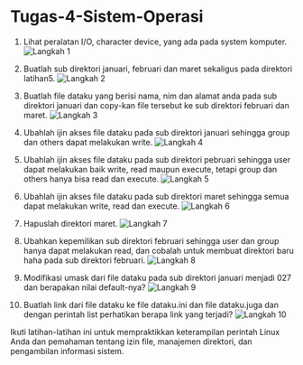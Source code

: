 # Tugas-4-Sistem-Operasi

1. Lihat peralatan I/O, character device, yang ada pada system komputer.
   ![Langkah 1](https://github.com/superapple8x/Tugas-4-Sistem-Operasi/blob/main/1.png)

2. Buatlah sub direktori januari, februari dan maret sekaligus pada direktori latihan5.
   ![Langkah 2](https://github.com/superapple8x/Tugas-4-Sistem-Operasi/blob/main/2.png)

3. Buatlah file dataku yang berisi nama, nim dan alamat anda pada sub direktori januari dan copy-kan file tersebut ke sub direktori februari dan maret.
   ![Langkah 3](https://github.com/superapple8x/Tugas-4-Sistem-Operasi/blob/main/3.png)

4. Ubahlah ijin akses file dataku pada sub direktori januari sehingga group dan others dapat melakukan write.
   ![Langkah 4](https://github.com/superapple8x/Tugas-4-Sistem-Operasi/blob/main/4.png)

5. Ubahlah ijin akses file dataku pada sub direktori pebruari sehingga user dapat melakukan baik write, read maupun execute, tetapi group dan others hanya bisa read dan execute.
   ![Langkah 5](https://github.com/superapple8x/Tugas-4-Sistem-Operasi/blob/main/5.png)

6. Ubahlah ijin akses file dataku pada sub direktori maret sehingga semua dapat melakukan write, read dan execute.
   ![Langkah 6](https://github.com/superapple8x/Tugas-4-Sistem-Operasi/blob/main/6.png)

7. Hapuslah direktori maret.
   ![Langkah 7](https://github.com/superapple8x/Tugas-4-Sistem-Operasi/blob/main/7.png)

8. Ubahkan kepemilikan sub direktori februari sehingga user dan group hanya dapat melakukan read, dan cobalah untuk membuat direktori baru haha pada sub direktori februari.
   ![Langkah 8](https://github.com/superapple8x/Tugas-4-Sistem-Operasi/blob/main/8.png)

9. Modifikasi umask dari file dataku pada sub direktori januari menjadi 027 dan berapakan nilai default-nya?
   ![Langkah 9](https://github.com/superapple8x/Tugas-4-Sistem-Operasi/blob/main/9.png)

10. Buatlah link dari file dataku ke file dataku.ini dan file dataku.juga dan dengan perintah list perhatikan berapa link yang terjadi?
    ![Langkah 10](https://github.com/superapple8x/Tugas-4-Sistem-Operasi/blob/main/10.png)

Ikuti latihan-latihan ini untuk mempraktikkan keterampilan perintah Linux Anda dan pemahaman tentang izin file, manajemen direktori, dan pengambilan informasi sistem.
